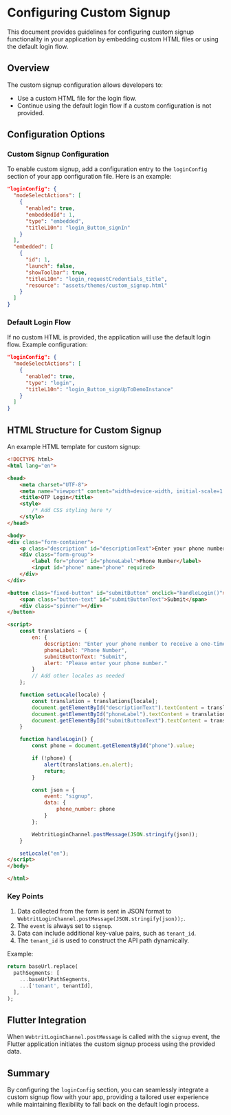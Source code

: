 # Configuring Custom Signup

This document provides guidelines for configuring custom signup functionality in your application by embedding custom HTML files or using the default login flow.

## Overview

The custom signup configuration allows developers to:
- Use a custom HTML file for the login flow.
- Continue using the default login flow if a custom configuration is not provided.

## Configuration Options

### Custom Signup Configuration

To enable custom signup, add a configuration entry to the `loginConfig` section of your app configuration file. Here is an example:

```json
"loginConfig": {
  "modeSelectActions": [
    {
      "enabled": true,
      "embeddedId": 1,
      "type": "embedded",
      "titleL10n": "login_Button_signIn"
    }
  ],
  "embedded": [
    {
      "id": 1,
      "launch": false,
      "showToolbar": true,
      "titleL10n": "login_requestCredentials_title",
      "resource": "assets/themes/custom_signup.html"
    }
  ]
}
```

### Default Login Flow

If no custom HTML is provided, the application will use the default login flow. Example configuration:

```json
"loginConfig": {
  "modeSelectActions": [
    {
      "enabled": true,
      "type": "login",
      "titleL10n": "login_Button_signUpToDemoInstance"
    }
  ]
}
```

## HTML Structure for Custom Signup

An example HTML template for custom signup:

```html
<!DOCTYPE html>
<html lang="en">

<head>
    <meta charset="UTF-8">
    <meta name="viewport" content="width=device-width, initial-scale=1.0">
    <title>OTP Login</title>
    <style>
        /* Add CSS styling here */
    </style>
</head>

<body>
<div class="form-container">
    <p class="description" id="descriptionText">Enter your phone number to receive a one-time password (OTP) for login.</p>
    <div class="form-group">
        <label for="phone" id="phoneLabel">Phone Number</label>
        <input id="phone" name="phone" required>
    </div>
</div>

<button class="fixed-button" id="submitButton" onclick="handleLogin()">
    <span class="button-text" id="submitButtonText">Submit</span>
    <div class="spinner"></div>
</button>

<script>
    const translations = {
        en: {
            description: "Enter your phone number to receive a one-time password (OTP) for login.",
            phoneLabel: "Phone Number",
            submitButtonText: "Submit",
            alert: "Please enter your phone number."
        }
        // Add other locales as needed
    };

    function setLocale(locale) {
        const translation = translations[locale];
        document.getElementById("descriptionText").textContent = translation.description;
        document.getElementById("phoneLabel").textContent = translation.phoneLabel;
        document.getElementById("submitButtonText").textContent = translation.submitButtonText;
    }

    function handleLogin() {
        const phone = document.getElementById("phone").value;

        if (!phone) {
            alert(translations.en.alert);
            return;
        }

        const json = {
            event: "signup",
            data: {
                phone_number: phone
            }
        };

        WebtritLoginChannel.postMessage(JSON.stringify(json));
    }

    setLocale("en");
</script>
</body>

</html>
```

### Key Points
1. Data collected from the form is sent in JSON format to `WebtritLoginChannel.postMessage(JSON.stringify(json));`.
2. The `event` is always set to `signup`.
3. Data can include additional key-value pairs, such as `tenant_id`.
4. The `tenant_id` is used to construct the API path dynamically.

Example:

```dart
return baseUrl.replace(
  pathSegments: [
    ...baseUrlPathSegments,
    ...['tenant', tenantId],
  ],
);
```

## Flutter Integration

When `WebtritLoginChannel.postMessage` is called with the `signup` event, the Flutter application initiates the custom signup process using the provided data.

## Summary

By configuring the `loginConfig` section, you can seamlessly integrate a custom signup flow with your app, providing a tailored user experience while maintaining flexibility to fall back on the default login process.
